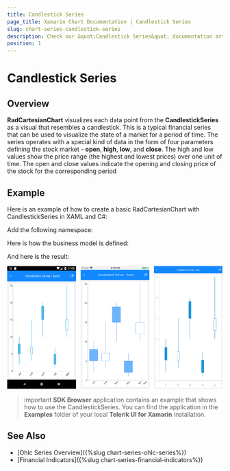 ```yaml
---
title: Candlestick Series
page_title: Xamarin Chart Documentation | Candlestick Series
slug: chart-series-candlestick-series
description: Check our &quot;Candlestick Series&quot; documentation article for Telerik Chart for Xamarin control.
position: 1
---
```


# Candlestick Series

## Overview

**RadCartesianChart** visualizes each data point from the **CandlestickSeries** as a visual that resembles a candlestick. This is a typical financial series that can be used to visualize the state of a market for a period of time. The series operates with a special kind of data in the form of four parameters defining the stock market - **open**, **high**, **low**, and **close**. The high and low values show the price range (the highest and lowest prices) over one unit of time. The open and close values indicate the opening and closing price of the stock for the corresponding period

## Example

Here is an example of how to create a basic RadCartesianChart with CandlestickSeries in XAML and C#:

<snippet id='chart-series-candlestick-xaml'/>
<snippet id='chart-series-candlestick-csharp'/> 

Add the following namespace:

<snippet id='xmlns-telerikchart'/>

Here is how the business model is defined:

<snippet id='chart-ohlc-datapoint-csharp'/>

And here is the result:

![Basic Candlestick](images/candlestick_series.png)

>important **SDK Browser** application contains an example that shows how to use the CandlestickSeries. You can find the application in the **Examples** folder of your local **Telerik UI for Xamarin** installation.

## See Also

- [Ohlc Series Overview]({%slug chart-series-ohlc-series%})
- [Financial Indicators]({%slug chart-series-financial-indicators%})

